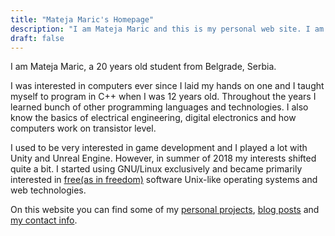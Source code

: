 ```yaml
---
title: "Mateja Maric's Homepage"
description: "I am Mateja Maric and this is my personal web site. I am a student from Belgrade, Serbia. I am primarily interested in Unix-like operating systems and free(as in freedom) software."
draft: false
---
```


I am Mateja Maric, a 20 years old student from Belgrade, Serbia.

I was interested in computers ever since I laid my hands on one and I taught myself to program in C++ when I was 12 years old.
Throughout the years I learned bunch of other programming languages and technologies.
I also know the basics of electrical engineering, digital electronics and how computers work on transistor level.

I used to be very interested in game development and I played a lot with Unity and Unreal Engine.
However, in summer of 2018 my interests shifted quite a bit.
I started using GNU/Linux exclusively and became primarily interested in <a target="_blank" rel="external follow" href="https://www.fsf.org/about/what-is-free-software">free(as in freedom)</a> software Unix-like operating systems and web technologies.

On this website you can find some of my <a href="https://git.matejamaric.com">personal projects</a>, <a href="blog">blog posts</a> and <a href="contact">my contact info</a>.

